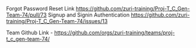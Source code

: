 Forgot Password Reset Link	https://github.com/zuri-training/Proj-T_C_Gen-Team-74/pull/73
Signup and Signin Authentication	https://github.com/zuri-training/Proj-T_C_Gen-Team-74/issues/13



Team Github Link - https://github.com/orgs/zuri-training/teams/proj-t_c_gen-team-74/